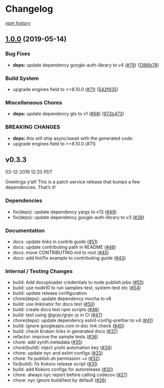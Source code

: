 Changelog
=========

[npm history](https://www.npmjs.com/package/@google-cloud/rcloadenv?activeTab=versions)

[1.0.0](https://www.github.com/googleapis/nodejs-rcloadenv/compare/v0.3.3...v1.0.0) (2019-05-14)
------------------------------------------------------------------------------------------------

### Bug Fixes

-   **deps:** update dependency google-auth-library to v4 ([\#79](https://www.github.com/googleapis/nodejs-rcloadenv/issues/79)) ([1386b78](https://www.github.com/googleapis/nodejs-rcloadenv/commit/1386b78))

### Build System

-   upgrade engines field to &gt;=8.10.0 ([\#71](https://www.github.com/googleapis/nodejs-rcloadenv/issues/71)) ([542f935](https://www.github.com/googleapis/nodejs-rcloadenv/commit/542f935))

### Miscellaneous Chores

-   **deps:** update dependency gts to v1 ([\#68](https://www.github.com/googleapis/nodejs-rcloadenv/issues/68)) ([972b473](https://www.github.com/googleapis/nodejs-rcloadenv/commit/972b473))

### BREAKING CHANGES

-   **deps:** this will ship async/await with the generated code.
-   upgrade engines field to &gt;=8.10.0 (\#71)

v0.3.3
------

03-12-2019 12:20 PDT

Greetings y’all! This is a patch service release that bumps a few dependencies. That’s it!

### Dependencies

-   fix(deps): update dependency yargs to v13 ([\#49](https://github.com/googleapis/nodejs-rcloadenv/pull/49))
-   fix(deps): update dependency google-auth-library to v3 ([\#39](https://github.com/googleapis/nodejs-rcloadenv/pull/39))

### Documentation

-   docs: update links in contrib guide ([\#51](https://github.com/googleapis/nodejs-rcloadenv/pull/51))
-   docs: update contributing path in README ([\#46](https://github.com/googleapis/nodejs-rcloadenv/pull/46))
-   docs: move CONTRIBUTING.md to root ([\#45](https://github.com/googleapis/nodejs-rcloadenv/pull/45))
-   docs: add lint/fix example to contributing guide ([\#43](https://github.com/googleapis/nodejs-rcloadenv/pull/43))

### Internal / Testing Changes

-   build: Add docuploader credentials to node publish jobs ([\#55](https://github.com/googleapis/nodejs-rcloadenv/pull/55))
-   build: use node10 to run samples-test, system-test etc ([\#54](https://github.com/googleapis/nodejs-rcloadenv/pull/54))
-   build: update release configuration
-   chore(deps): update dependency mocha to v6
-   build: use linkinator for docs test ([\#50](https://github.com/googleapis/nodejs-rcloadenv/pull/50))
-   build: create docs test npm scripts ([\#48](https://github.com/googleapis/nodejs-rcloadenv/pull/48))
-   build: test using <span class="citation" data-cites="grpc/grpc-js">@grpc/grpc-js</span> in CI ([\#47](https://github.com/googleapis/nodejs-rcloadenv/pull/47))
-   chore(deps): update dependency eslint-config-prettier to v4 ([\#41](https://github.com/googleapis/nodejs-rcloadenv/pull/41))
-   build: ignore googleapis.com in doc link check ([\#40](https://github.com/googleapis/nodejs-rcloadenv/pull/40))
-   build: check broken links in generated docs ([\#37](https://github.com/googleapis/nodejs-rcloadenv/pull/37))
-   refactor: improve the sample tests ([\#36](https://github.com/googleapis/nodejs-rcloadenv/pull/36))
-   chore: add synth.metadata ([\#35](https://github.com/googleapis/nodejs-rcloadenv/pull/35))
-   chore(build): inject yoshi automation key ([\#34](https://github.com/googleapis/nodejs-rcloadenv/pull/34))
-   chore: update nyc and eslint configs ([\#33](https://github.com/googleapis/nodejs-rcloadenv/pull/33))
-   chore: fix publish.sh permission +x ([\#32](https://github.com/googleapis/nodejs-rcloadenv/pull/32))
-   fix(build): fix Kokoro release script ([\#31](https://github.com/googleapis/nodejs-rcloadenv/pull/31))
-   build: add Kokoro configs for autorelease ([\#30](https://github.com/googleapis/nodejs-rcloadenv/pull/30))
-   chore: always nyc report before calling codecov ([\#27](https://github.com/googleapis/nodejs-rcloadenv/pull/27))
-   chore: nyc ignore build/test by default ([\#26](https://github.com/googleapis/nodejs-rcloadenv/pull/26))
